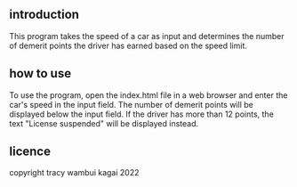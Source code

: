 ## introduction
This program takes the speed of a car as input and determines the number of demerit points the driver has earned based on the speed limit.
## how to use 
To use the program, open the index.html file in a web browser and enter the car's speed in the input field. The number of demerit points will be displayed below the input field. If the driver has more than 12 points, the text "License suspended" will be displayed instead.
## licence 
copyright tracy wambui kagai 2022